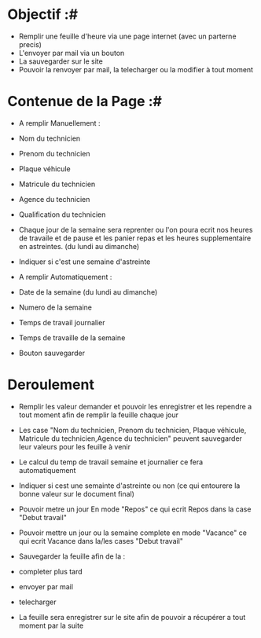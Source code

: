 # Objectif :#
* Remplir une feuille d'heure via une page internet (avec un parterne precis)
* L'envoyer par mail via un bouton
* La sauvegarder sur le site
* Pouvoir la renvoyer par mail, la telecharger ou la modifier à tout moment

# Contenue de la Page :# 
* A remplir Manuellement :
* Nom du technicien
* Prenom du technicien
* Plaque véhicule
* Matricule du technicien
* Agence du technicien
* Qualification du technicien
* Chaque jour de la semaine sera reprenter ou l'on poura ecrit nos heures de travaile et de pause et les panier repas et les heures supplementaire en astreintes. (du lundi au dimanche)
* Indiquer si c'est une semaine d'astreinte

* A remplir Automatiquement :
* Date de la semaine (du lundi au dimanche)
* Numero de la semaine
* Temps de travail journalier 
* Temps de travaille de la semaine

* Bouton sauvegarder

# Deroulement # 
       
* Remplir les valeur demander et pouvoir les enregistrer et les rependre a tout moment afin de remplir la feuille chaque jour
* Les case "Nom du technicien, Prenom du technicien, Plaque véhicule, Matricule du technicien,Agence du technicien" peuvent sauvegarder leur valeurs pour les feuille à venir
       
* Le calcul du temp de travail semaine et journalier ce fera automatiquement
* Indiquer si cest une semainte d'astreinte ou non (ce qui entourere la bonne valeur sur le document final)
* Pouvoir metre un jour En mode "Repos" ce qui ecrit Repos dans la case "Debut travail"
* Pouvoir mettre un jour ou la semaine complete en mode "Vacance" ce qui ecrit Vacance dans la/les cases "Debut travail"

* Sauvegarder la feuille afin de la :
 * completer plus tard
 * envoyer par mail
 * telecharger

* La feuille sera enregistrer sur le site afin de pouvoir a récupérer a tout moment par la suite